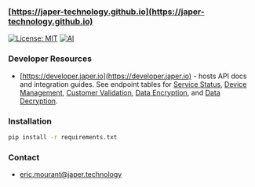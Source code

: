 ### [https://japer-technology.github.io](https://japer-technology.github.io)

[![License: MIT](https://img.shields.io/badge/License-MIT-yellow.svg)](https://opensource.org/licenses/MIT) [![AI](https://img.shields.io/badge/Assisted-Development-2b2bff?logo=openai&logoColor=white)](https://www.japer.technology)

### Developer Resources
- [https://developer.japer.io](https://developer.japer.io) - hosts API docs and integration guides. See endpoint tables for [Service Status](docs/ENDPOINTS.md#service-status), [Device Management](docs/ENDPOINTS.md#device-management), [Customer Validation](docs/ENDPOINTS.md#customer-validation), [Data Encryption](docs/ENDPOINTS.md#data-encryption), and [Data Decryption](docs/ENDPOINTS.md#data-decryption).

### Installation

```bash
pip install -r requirements.txt
```

### Contact
- eric.mourant@japer.technology
